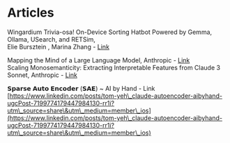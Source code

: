 # Articles

Wingardium Trivia-osa! On-Device Sorting Hatbot Powered by Gemma, Ollama, USearch, and RETSim,  \
Elie Bursztein , Marina Zhang - [Link ](https://elie.net/blog/ai/wingardium-trivia-osa-on-device-sorting-hatbot-powered-by-gemma-ollama-usearch-and-retsim)

Mapping the Mind of a Large Language Model, Anthropic - [Link](https://www.anthropic.com/research/mapping-mind-language-model)\
Scaling Monosemanticity: Extracting Interpretable Features from Claude 3 Sonnet, Anthropic - [Link](https://transformer-circuits.pub/2024/scaling-monosemanticity/index.html)

𝗦𝗽𝗮𝗿𝘀𝗲 𝗔𝘂𝘁𝗼 𝗘𝗻𝗰𝗼𝗱𝗲𝗿 (𝗦𝗔𝗘) \~ AI by Hand - Link [https://www.linkedin.com/posts/tom-yeh\_claude-autoencoder-aibyhand-ugcPost-7199774179447984130-rr1i?utm\_source=share\&utm\_medium=member\_ios](https://www.linkedin.com/posts/tom-yeh\_claude-autoencoder-aibyhand-ugcPost-7199774179447984130-rr1i?utm\_source=share\&utm\_medium=member\_ios)







